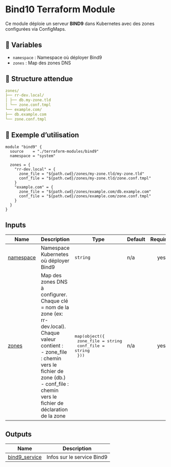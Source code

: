 # Bind10 Terraform Module

Ce module déploie un serveur **BIND9** dans Kubernetes avec des zones configurées via ConfigMaps.

## 🔧 Variables

- `namespace` : Namespace où déployer Bind9
- `zones` : Map des zones DNS

## 📂 Structure attendue

```yaml
zones/
├── rr-dev.local/
│ ├── db.my-zone.tld
│ └── zone.conf.tmpl
└── example.com/
├── db.example.com
└── zone.conf.tmpl
```

## 🚀 Exemple d’utilisation

```hcl
module "bind9" {
  source    = "./terraform-modules/bind9"
  namespace = "system"

  zones = {
    "rr-dev.local" = {
      zone_file = "${path.cwd}/zones/my-zone.tld/my-zone.tld"
      conf_file = "${path.cwd}/zones/my-zone.tld/zone.conf.tmpl"
    }
    "example.com" = {
      zone_file = "${path.cwd}/zones/example.com/db.example.com"
      conf_file = "${path.cwd}/zones/example.com/zone.conf.tmpl"
    }
  }
}
```

## Inputs

| Name | Description | Type | Default | Required |
|------|-------------|------|---------|:--------:|
| <a name="input_namespace"></a> [namespace](#input\_namespace) | Namespace Kubernetes où déployer Bind9 | `string` | n/a | yes |
| <a name="input_zones"></a> [zones](#input\_zones) | Map des zones DNS à configurer.<br/>Chaque clé = nom de la zone (ex: rr-dev.local).<br/>Chaque valeur contient :<br/>- zone\_file : chemin vers le fichier de zone (db.<zone>)<br/>- conf\_file : chemin vers le fichier de déclaration de la zone | <pre>map(object({<br/>    zone_file = string<br/>    conf_file = string<br/>  }))</pre> | n/a | yes |

## Outputs

| Name | Description |
|------|-------------|
| <a name="output_bind9_service"></a> [bind9\_service](#output\_bind9\_service) | Infos sur le service Bind9 |